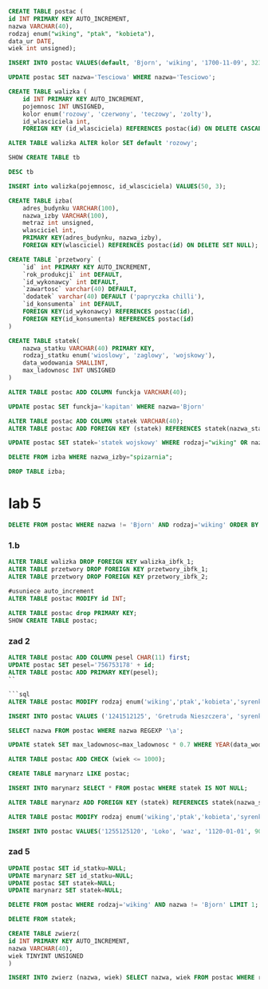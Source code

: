 ```sql
CREATE TABLE postac (
id INT PRIMARY KEY AUTO_INCREMENT,
nazwa VARCHAR(40),
rodzaj enum("wiking", "ptak", "kobieta"),
data_ur DATE,
wiek int unsigned);
```

```sql
INSERT INTO postac VALUES(default, 'Bjorn', 'wiking', '1700-11-09', 323);
```

```sql
UPDATE postac SET nazwa='Tesciowa' WHERE nazwa='Tesciowo';
```

```sql
CREATE TABLE walizka (
    id INT PRIMARY KEY AUTO_INCREMENT,
    pojemnosc INT UNSIGNED,
    kolor enum('rozowy', 'czerwony', 'teczowy', 'zolty'),
    id_wlasciciela int,
    FOREIGN KEY (id_wlasciciela) REFERENCES postac(id) ON DELETE CASCADE);
```

```sql
ALTER TABLE walizka ALTER kolor SET default 'rozowy';
```

```sql
SHOW CREATE TABLE tb
```

```sql
DESC tb
```

```sql
INSERT into walizka(pojemnosc, id_wlasciciela) VALUES(50, 3);
```

```sql
CREATE TABLE izba(
    adres_budynku VARCHAR(100),
    nazwa_izby VARCHAR(100),
    metraz int unsigned,
    wlasciciel int,
    PRIMARY KEY(adres_budynku, nazwa_izby),
    FOREIGN KEY(wlasciciel) REFERENCES postac(id) ON DELETE SET NULL);
```

```sql
CREATE TABLE `przetwory` (
    `id` int PRIMARY KEY AUTO_INCREMENT,
    `rok_produkcji` int DEFAULT,
    `id_wykonawcy` int DEFAULT,
    `zawartosc` varchar(40) DEFAULT,
    `dodatek` varchar(40) DEFAULT ('papryczka chilli'),
    `id_konsumenta` int DEFAULT,
    FOREIGN KEY(id_wykonawcy) REFERENCES postac(id),
    FOREIGN KEY(id_konsumenta) REFERENCES postac(id)
)
```

```sql
CREATE TABLE statek(
	nazwa_statku VARCHAR(40) PRIMARY KEY,
	rodzaj_statku enum('wioslowy', 'zaglowy', 'wojskowy'),
	data_wodowania SMALLINT,
	max_ladownosc INT UNSIGNED
)
```

```sql
ALTER TABLE postac ADD COLUMN funckja VARCHAR(40);
```

```sql
UPDATE postac SET funckja='kapitan' WHERE nazwa='Bjorn'
```

```sql
ALTER TABLE postac ADD COLUMN statek VARCHAR(40);
ALTER TABLE postac ADD FOREIGN KEY (statek) REFERENCES statek(nazwa_statku);
```

```sql
UPDATE postac SET statek='statek wojskowy' WHERE rodzaj="wiking" OR nazwa="Drozd";
```

```sql
DELETE FROM izba WHERE nazwa_izby="spizarnia";
```

```sql
DROP TABLE izba;
```

# lab 5
```sql
DELETE FROM postac WHERE nazwa != 'Bjorn' AND rodzaj='wiking' ORDER BY wiek DESC LIMIT 2;
```

### 1.b
```sql
ALTER TABLE walizka DROP FOREIGN KEY walizka_ibfk_1;
ALTER TABLE przetwory DROP FOREIGN KEY przetwory_ibfk_1;
ALTER TABLE przetwory DROP FOREIGN KEY przetwory_ibfk_2;

#usuniece auto_increment
ALTER TABLE postac MODIFY id INT;
 
ALTER TABLE postac drop PRIMARY KEY;
SHOW CREATE TABLE postac;
```

### zad 2
```sql
ALTER TABLE postac ADD COLUMN pesel CHAR(11) first;
UPDATE postac SET pesel='756753178' + id;
ALTER TABLE postac ADD PRIMARY KEY(pesel);
``

```sql
ALTER TABLE postac MODIFY rodzaj enum('wiking','ptak','kobieta','syrenka');
```

```sql
INSERT INTO postac VALUES ('1241512125', 'Gretruda Nieszczera', 'syrenka', '1690-11-6', 19, NULL, NULL, NULL);
```

```sql
SELECT nazwa FROM postac WHERE nazwa REGEXP '\a';
```

```sql
UPDATE statek SET max_ladownosc=max_ladownosc * 0.7 WHERE YEAR(data_wodowania) BETWEEN 1901 AND 2000;
```

```sql
ALTER TABLE postac ADD CHECK (wiek <= 1000);
```

```sql
CREATE TABLE marynarz LIKE postac;
```

```sql
INSERT INTO marynarz SELECT * FROM postac WHERE statek IS NOT NULL;
```

```sql
ALTER TABLE marynarz ADD FOREIGN KEY (statek) REFERENCES statek(nazwa_statku);
```

```sql
ALTER TABLE postac MODIFY rodzaj enum('wiking','ptak','kobieta','syrenka', 'waz');
```

```sql
INSERT INTO postac VALUES('1255125120', 'Loko', 'waz', '1120-01-01', 900, NULL, NULL, NULL);
```

### zad 5
```sql
UPDATE postac SET id_statku=NULL;
UPDATE marynarz SET id_statku=NULL;
UPDATE postac SET statek=NULL;
UPDATE marynarz SET statek=NULL;
```

```sql
DELETE FROM postac WHERE rodzaj='wiking' AND nazwa != 'Bjorn' LIMIT 1; 
```

```sql
DELETE FROM statek;
```

```sql
CREATE TABLE zwierz(
id INT PRIMARY KEY AUTO_INCREMENT,
nazwa VARCHAR(40),
wiek TINYINT UNSIGNED
)
```

```sql
INSERT INTO zwierz (nazwa, wiek) SELECT nazwa, wiek FROM postac WHERE rodzaj IN('ptak', 'waz');
```
